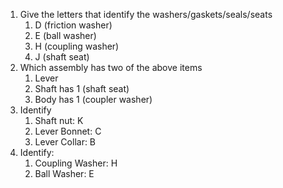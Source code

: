 1. Give the letters that identify the washers/gaskets/seals/seats
	1. D (friction washer)
	2. E (ball washer)
	3. H (coupling washer)
	4. J (shaft seat)
2. Which assembly has two of the above items
	1. Lever
	2. Shaft has 1 (shaft seat)
	3. Body has 1 (coupler washer)
3. Identify
	1. Shaft nut: K
	2. Lever Bonnet: C
	4. Lever Collar: B
4. Identify:
	1. Coupling Washer: H
	2. Ball Washer: E